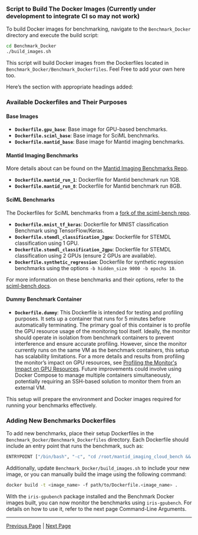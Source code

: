 ### Script to Build The Docker Images (Currently under development to integrate CI so may not work)

To build Docker images for benchmarking, navigate to the `Benchmark_Docker` directory and execute the build script:

```sh
cd Benchmark_Docker
./build_images.sh
```

This script will build Docker images from the Dockerfiles located in `Benchmark_Docker/Benchmark_Dockerfiles`. Feel Free to add your own here too. 

Here’s the section with appropriate headings added:

### Available Dockerfiles and Their Purposes

#### Base Images
- **`Dockerfile.gpu_base`**: Base image for GPU-based benchmarks.
- **`Dockerfile.sciml_base`**: Base image for SciML benchmarks.
- **`Dockerfile.mantid_base`**: Base image for Mantid imaging benchmarks.

#### Mantid Imaging Benchmarks
More details about can be found on the [Mantid Imaging Benchmarks Repo](https://github.com/samtygier-stfc/mantid_imaging_cloud_bench).

- **`Dockerfile.mantid_run_1`**: Dockerfile for Mantid benchmark run 1GB.
- **`Dockerfile.mantid_run_8`**: Dockerfile for Mantid benchmark run 8GB.

#### SciML Benchmarks
The Dockerfiles for SciML benchmarks from a [fork of the sciml-bench repo](https://github.com/bryceshirley/sciml-bench).

- **`Dockerfile.mnist_tf_keras`**: Dockerfile for MNIST classification Benchmark using TensorFlow/Keras.
- **`Dockerfile.stemdl_classification_2gpu`**: Dockerfile for STEMDL classification using 1 GPU.
- **`Dockerfile.stemdl_classification_2gpu`**: Dockerfile for STEMDL classification using 2 GPUs (ensure 2 GPUs are available).
- **`Dockerfile.synthetic_regression`**: Dockerfile for synthetic regression benchmarks using the options `-b hidden_size 9000 -b epochs 10`.

For more information on these benchmarks and their options, refer to the [sciml-bench docs](https://github.com/stfc-sciml/sciml-bench/tree/master/sciml_bench/docs).

#### Dummy Benchmark Container
- **`Dockerfile.dummy`**: This Dockerfile is intended for testing and profiling purposes. It sets up a container that runs for 5 minutes before automatically terminating. The primary goal of this container is to profile the GPU resource usage of the monitoring tool itself. Ideally, the monitor should operate in isolation from benchmark containers to prevent interference and ensure accurate profiling. However, since the monitor currently runs on the same VM as the benchmark containers, this setup has scalability limitations. For a more details and results from profiling the monitor’s impact on GPU resources, see [Profiling the Monitor's Impact on GPU Resources](considerations_on_accuracy.md#profiling-the-monitors-impact-on-gpu-resources). Future improvements could involve using Docker Compose to manage multiple containers simultaneously, potentially requiring an SSH-based solution to monitor them from an external VM.
  
This setup will prepare the environment and Docker images required for running your benchmarks effectively.

### Adding New Benchmarks Dockerfiles

To add new benchmarks, place their setup Dockerfiles in the `Benchmark_Docker/Benchmark_Dockerfiles` directory. Each Dockerfile should include an entry point that runs the benchmark, such as:

```sh
ENTRYPOINT ["/bin/bash", "-c", "cd /root/mantid_imaging_cloud_bench && conda activate mantidimaging && ./run_8.sh"]
```

Additionally, update `Benchmark_Docker/build_images.sh` to include your new image, or you can manually build the image using the following command:

```sh
docker build -t <image_name> -f path/to/Dockerfile.<image_name> .
```

With the `iris-gpubench` package installed and the Benchmark Docker images built, you can now monitor the benchmarks using `iris-gpubench`. For details on how to use it, refer to the next page Command-Line Arguments.

---

[Previous Page](installation.md) | [Next Page](command_line_interface.md)

